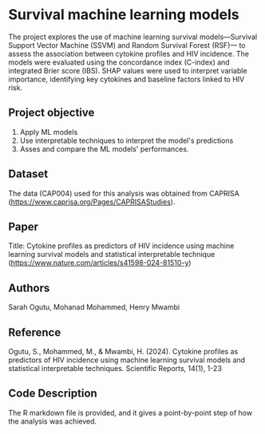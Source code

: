 # Survival machine learning models
The project explores the use of machine learning survival models—Survival Support Vector Machine (SSVM) and Random Survival Forest (RSF)—
to assess the association between cytokine profiles and HIV incidence. 
The models were evaluated using the concordance index (C-index) and integrated Brier score (IBS). 
SHAP values were used to interpret variable importance, identifying key cytokines and baseline factors linked to HIV risk. 
## Project objective
1. Apply ML models
2. Use interpretable techniques to interpret the model's predictions
3. Asses and compare the ML models' performances.
## Dataset
The data (CAP004) used for this analysis was obtained from CAPRISA (https://www.caprisa.org/Pages/CAPRISAStudies).
## Paper
Title: Cytokine profiles as predictors of HIV incidence using machine learning survival models and statistical interpretable technique
(https://www.nature.com/articles/s41598-024-81510-y)
## Authors
Sarah Ogutu, Mohanad Mohammed, Henry Mwambi
## Reference
Ogutu, S., Mohammed, M., & Mwambi, H. (2024). Cytokine profiles as predictors of HIV incidence using machine learning survival models and statistical interpretable techniques. 
Scientific Reports, 14(1), 1-23
## Code Description
The R markdown file is provided, and it gives a point-by-point step of how the analysis was achieved. 
